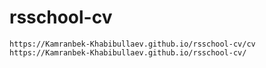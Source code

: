 # rsschool-cv

    https://Kamranbek-Khabibullaev.github.io/rsschool-cv/cv
    https://Kamranbek-Khabibullaev.github.io/rsschool-cv/
